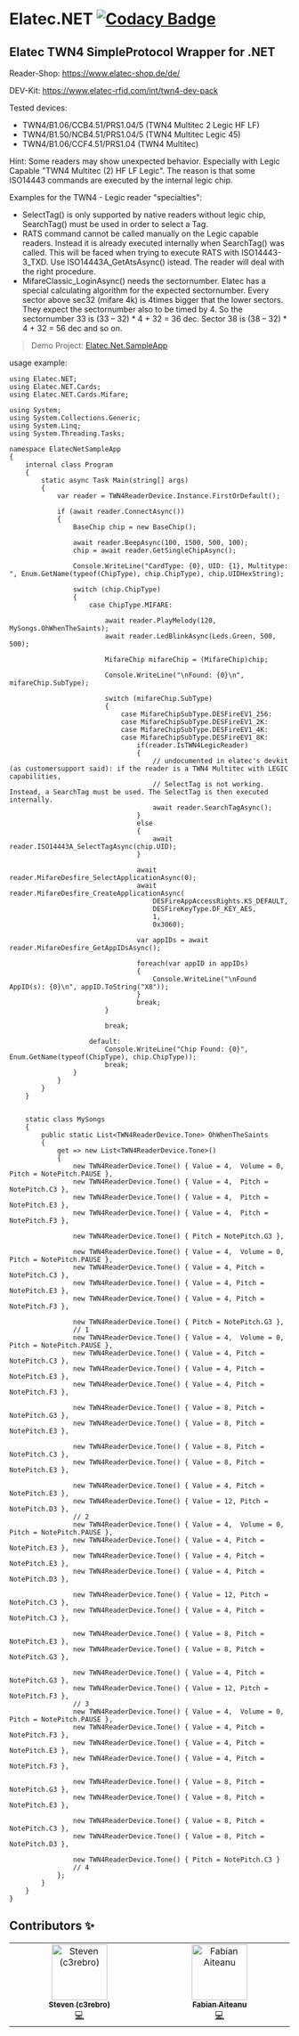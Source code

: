 ﻿# Elatec.NET [![Codacy Badge](https://app.codacy.com/project/badge/Grade/f219c0fa9a484f4580085734c97cba85)](https://app.codacy.com/gh/c3rebro/Elatec.NET/dashboard?utm_source=gh&utm_medium=referral&utm_content=&utm_campaign=Badge_grade)
 Elatec TWN4 SimpleProtocol Wrapper for .NET
-
Reader-Shop: https://www.elatec-shop.de/de/

DEV-Kit: https://www.elatec-rfid.com/int/twn4-dev-pack

Tested devices:
* TWN4/B1.06/CCB4.51/PRS1.04/5 (TWN4 Multitec 2 Legic HF LF)
* TWN4/B1.50/NCB4.51/PRS1.04/5 (TWN4 Multitec Legic 45)
* TWN4/B1.06/CCF4.51/PRS1.04   (TWN4 Multitec)
  
Hint: Some readers may show unexpected behavior. Especially with Legic Capable "TWN4 Multitec (2) HF LF Legic". The reason is that some ISO14443 commands are executed by the internal legic chip.

Examples for the TWN4 - Legic reader "specialties":
* SelectTag() is only supported by native readers without legic chip, SearchTag() must be used in order to select a Tag.
* RATS command cannot be called manually on the Legic capable readers. Instead it is already executed internally when SearchTag() was called. This will be faced when trying to execute RATS with ISO14443-3_TXD. Use ISO14443A_GetAtsAsync() istead. The reader will deal with the right procedure.
* MifareClassic_LoginAsync() needs the sectornumber. Elatec has a special calculating algorithm for the expected sectornumber. Every sector above sec32 (mifare 4k) is 4times bigger that the lower sectors. They expect the sectornumber also to be timed by 4. So the sectornumber 33 is (33 – 32) * 4 + 32 = 36 dec. Sector 38 is (38 – 32) * 4 + 32 = 56 dec and so on.

> Demo Project: [Elatec.Net.SampleApp](https://github.com/c3rebro/Elatec.Net.SampleApp)

usage example:

    using Elatec.NET;
    using Elatec.NET.Cards;
    using Elatec.NET.Cards.Mifare;

    using System;
    using System.Collections.Generic;
    using System.Linq;
    using System.Threading.Tasks;

    namespace ElatecNetSampleApp
    {  
        internal class Program
        {
            static async Task Main(string[] args)
            {
                var reader = TWN4ReaderDevice.Instance.FirstOrDefault();

                if (await reader.ConnectAsync())
                {
                    BaseChip chip = new BaseChip();

                    await reader.BeepAsync(100, 1500, 500, 100);
                    chip = await reader.GetSingleChipAsync();

                    Console.WriteLine("CardType: {0}, UID: {1}, Multitype: ", Enum.GetName(typeof(ChipType), chip.ChipType), chip.UIDHexString);

                    switch (chip.ChipType)
                    {
                        case ChipType.MIFARE:

                            await reader.PlayMelody(120, MySongs.OhWhenTheSaints);
                            await reader.LedBlinkAsync(Leds.Green, 500, 500);

                            MifareChip mifareChip = (MifareChip)chip;

                            Console.WriteLine("\nFound: {0}\n", mifareChip.SubType);

                            switch (mifareChip.SubType)
                            {
                                case MifareChipSubType.DESFireEV1_256:
                                case MifareChipSubType.DESFireEV1_2K:
                                case MifareChipSubType.DESFireEV1_4K:
                                case MifareChipSubType.DESFireEV1_8K:
                                    if(reader.IsTWN4LegicReader)
                                    {
                                        // undocumented in elatec's devkit (as customersupport said): if the reader is a TWN4 Multitec with LEGIC capabilities,
                                        // SelectTag is not working. Instead, a SearchTag must be used. The SelectTag is then executed internally.
                                        await reader.SearchTagAsync();
                                    }
                                    else
                                    {
                                        await reader.ISO14443A_SelectTagAsync(chip.UID);
                                    }

                                    await reader.MifareDesfire_SelectApplicationAsync(0);
                                    await reader.MifareDesfire_CreateApplicationAsync(
                                        DESFireAppAccessRights.KS_DEFAULT,
                                        DESFireKeyType.DF_KEY_AES,
                                        1,
                                        0x3060);

                                    var appIDs = await reader.MifareDesfire_GetAppIDsAsync();

                                    foreach(var appID in appIDs)
                                    {
                                        Console.WriteLine("\nFound AppID(s): {0}\n", appID.ToString("X8"));
                                    }
                                    break;
                            }

                            break;

                        default:
                            Console.WriteLine("Chip Found: {0}", Enum.GetName(typeof(ChipType), chip.ChipType));
                            break;
                    }
                }  
            }
        }


        static class MySongs
        {
            public static List<TWN4ReaderDevice.Tone> OhWhenTheSaints
            {
                get => new List<TWN4ReaderDevice.Tone>()
                {
                    new TWN4ReaderDevice.Tone() { Value = 4,  Volume = 0, Pitch = NotePitch.PAUSE },
                    new TWN4ReaderDevice.Tone() { Value = 4,  Pitch = NotePitch.C3 },
                    new TWN4ReaderDevice.Tone() { Value = 4,  Pitch = NotePitch.E3 },
                    new TWN4ReaderDevice.Tone() { Value = 4,  Pitch = NotePitch.F3 },

                    new TWN4ReaderDevice.Tone() { Pitch = NotePitch.G3 },

                    new TWN4ReaderDevice.Tone() { Value = 4,  Volume = 0, Pitch = NotePitch.PAUSE },
                    new TWN4ReaderDevice.Tone() { Value = 4, Pitch = NotePitch.C3 },
                    new TWN4ReaderDevice.Tone() { Value = 4, Pitch = NotePitch.E3 },
                    new TWN4ReaderDevice.Tone() { Value = 4, Pitch = NotePitch.F3 },

                    new TWN4ReaderDevice.Tone() { Pitch = NotePitch.G3 },
                    // 1
                    new TWN4ReaderDevice.Tone() { Value = 4,  Volume = 0, Pitch = NotePitch.PAUSE },
                    new TWN4ReaderDevice.Tone() { Value = 4, Pitch = NotePitch.C3 },
                    new TWN4ReaderDevice.Tone() { Value = 4, Pitch = NotePitch.E3 },
                    new TWN4ReaderDevice.Tone() { Value = 4, Pitch = NotePitch.F3 },

                    new TWN4ReaderDevice.Tone() { Value = 8, Pitch = NotePitch.G3 },
                    new TWN4ReaderDevice.Tone() { Value = 8, Pitch = NotePitch.E3 },

                    new TWN4ReaderDevice.Tone() { Value = 8, Pitch = NotePitch.C3 },
                    new TWN4ReaderDevice.Tone() { Value = 8, Pitch = NotePitch.E3 },

                    new TWN4ReaderDevice.Tone() { Value = 4, Pitch = NotePitch.E3 },
                    new TWN4ReaderDevice.Tone() { Value = 12, Pitch = NotePitch.D3 },
                    // 2
                    new TWN4ReaderDevice.Tone() { Value = 4,  Volume = 0, Pitch = NotePitch.PAUSE },
                    new TWN4ReaderDevice.Tone() { Value = 4, Pitch = NotePitch.E3 },
                    new TWN4ReaderDevice.Tone() { Value = 4, Pitch = NotePitch.E3 },
                    new TWN4ReaderDevice.Tone() { Value = 4, Pitch = NotePitch.D3 },

                    new TWN4ReaderDevice.Tone() { Value = 12, Pitch = NotePitch.C3 },
                    new TWN4ReaderDevice.Tone() { Value = 4, Pitch = NotePitch.C3 },

                    new TWN4ReaderDevice.Tone() { Value = 8, Pitch = NotePitch.E3 },
                    new TWN4ReaderDevice.Tone() { Value = 8, Pitch = NotePitch.G3 },

                    new TWN4ReaderDevice.Tone() { Value = 4, Pitch = NotePitch.G3 },
                    new TWN4ReaderDevice.Tone() { Value = 12, Pitch = NotePitch.F3 },
                    // 3
                    new TWN4ReaderDevice.Tone() { Value = 4,  Volume = 0, Pitch = NotePitch.PAUSE },
                    new TWN4ReaderDevice.Tone() { Value = 4, Pitch = NotePitch.F3 },
                    new TWN4ReaderDevice.Tone() { Value = 4, Pitch = NotePitch.E3 },
                    new TWN4ReaderDevice.Tone() { Value = 4, Pitch = NotePitch.F3 },

                    new TWN4ReaderDevice.Tone() { Value = 8, Pitch = NotePitch.G3 },
                    new TWN4ReaderDevice.Tone() { Value = 8, Pitch = NotePitch.E3 },

                    new TWN4ReaderDevice.Tone() { Value = 8, Pitch = NotePitch.C3 },
                    new TWN4ReaderDevice.Tone() { Value = 8, Pitch = NotePitch.D3 },

                    new TWN4ReaderDevice.Tone() { Pitch = NotePitch.C3 }
                    // 4
                };
            }
        }
    }

## Contributors ✨

<!-- ALL-CONTRIBUTORS-LIST:START - Do not remove or modify this section -->
<!-- prettier-ignore-start -->
<!-- markdownlint-disable -->
<table>  
    <tbody>    
        <tr>      
            <td align="center" valign="top" width="14.28%">        
                <a href="https://github.com/c3rebro">
                    <img src="https://avatars.githubusercontent.com/u/5468524?v=4?s=100" width="100px;" alt="Steven (c3rebro)"/><br />        
                    <sub><b>Steven (c3rebro)</b></sub></a><br />        
                <a href="#code" title="Code">💻</a> 
            <td align="center" valign="top" width="14.28%">
                <a href="https://github.com/faiteanu">
                    <img src="https://avatars.githubusercontent.com/u/63024793?v=4?s=100" width="100px;" alt="Fabian Aiteanu"/><br />      
                    <sub><b>Fabian Aiteanu</b></sub></a><br />
                <a href="#code" title="Code">💻</a> 
        </tr>  
    </tbody>
</table>

<!-- markdownlint-restore -->
<!-- prettier-ignore-end -->

<!-- ALL-CONTRIBUTORS-LIST:END -->
